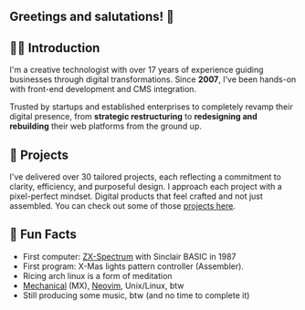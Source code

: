 ## Greetings and salutations! 👋

## 👨‍💻 Introduction
I'm a creative technologist with over 17 years of experience guiding businesses through digital transformations. Since **2007**, I’ve been hands-on with front-end development and CMS integration.  

Trusted by startups and established enterprises to completely revamp their digital presence, from **strategic restructuring** to **redesigning and rebuilding** their web platforms from the ground up.

## 💼 Projects
I've delivered over 30 tailored projects, each reflecting a commitment to clarity, efficiency, and purposeful design. I approach each project with a pixel-perfect mindset. Digital products that feel crafted and not just assembled. You can check out some of those [projects here](https://www.behance.net/lichtwald).

## 🔮 Fun Facts 
+ First computer: [ZX-Spectrum](https://en.wikipedia.org/wiki/ZX_Spectrum) with Sinclair BASIC in 1987
+ First program: X-Mas lights pattern controller (Assembler).
+ Ricing arch linux is a form of meditation
+ [Mechanical](https://www.tomshardware.com/reviews/turtle-beach-impact-700-mechanical-keyboard,4497-2.html) (MX), [Neovim](https://neovim.io/), Unix/Linux, btw
+ Still producing some music, btw (and no time to complete it) 

<!--
**cdnik/cdnik** is a ✨ _special_ ✨ repository because its `README.md` (this file) appears on your GitHub profile.

Here are some ideas to get you started:

- 🔭 I’m currently working on ...
- 🌱 I’m currently learning ...
- 👯 I’m looking to collaborate on ...
- 🤔 I’m looking for help with ...
- 💬 Ask me about ...
- 📫 How to reach me: ...
- 😄 Pronouns: ...
- ⚡ Fun fact: ...
-->
